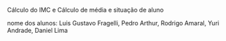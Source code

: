 Cálculo do IMC e Cálculo de média e situação de aluno

nome dos alunos: Luis Gustavo Fragelli, Pedro Arthur, Rodrigo Amaral, Yuri Andrade, Daniel Lima
